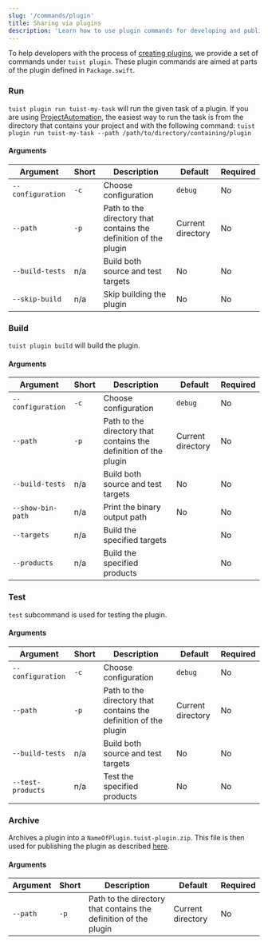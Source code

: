 ```yaml
---
slug: '/commands/plugin'
title: Sharing via plugins
description: 'Learn how to use plugin commands for developing and publishing Tuist plugins.'
---
```


To help developers with the process of [creating plugins](plugins/creating-plugins.md),
we provide a set of commands under `tuist plugin`. These plugin commands are aimed at parts of the plugin defined in `Package.swift`.

### Run

`tuist plugin run tuist-my-task` will run the given task of a plugin. If you are using [ProjectAutomation](guides/task.md#projectautomation), the easiest way to run the task is from the directory that contains your project and with the following command:
`tuist plugin run tuist-my-task --path /path/to/directory/containing/plugin`

#### Arguments

| Argument | Short | Description | Default | Required |
| ------------------ | ----- | ------------------------- | ------- | -------- |
| `--configuration` | `-c`  | Choose configuration | `debug` | No |
| `--path`  | `-p`  | Path to the directory that contains the definition of the plugin | Current directory | No |
| `--build-tests` | n/a | Build both source and test targets | No | No |
| `--skip-build` | n/a | Skip building the plugin | No | No |

### Build

`tuist plugin build` will build the plugin.

#### Arguments

| Argument | Short | Description | Default | Required |
| ------------------ | ----- | ------------------------- | ------- | -------- |
| `--configuration` | `-c`  | Choose configuration | `debug` | No |
| `--path`  | `-p`  | Path to the directory that contains the definition of the plugin | Current directory | No |
| `--build-tests` | n/a | Build both source and test targets | No | No |
| `--show-bin-path` | n/a | Print the binary output path | No | No |
| `--targets` | n/a | Build the specified targets |  | No |
| `--products` | n/a | Build the specified products | | No |

### Test

`test` subcommand is used for testing the plugin.

#### Arguments

| Argument | Short | Description | Default | Required |
| ------------------ | ----- | ------------------------- | ------- | -------- |
| `--configuration` | `-c`  | Choose configuration | `debug` | No |
| `--path`  | `-p`  | Path to the directory that contains the definition of the plugin | Current directory | No |
| `--build-tests` | n/a | Build both source and test targets | No | No |
| `--test-products` | n/a | Test the specified products | No | No |

### Archive

Archives a plugin into a `NameOfPlugin.tuist-plugin.zip`. This file is then used for publishing the plugin as described [here](plugins/creating-plugins.md).

#### Arguments

| Argument | Short | Description | Default | Required |
| ------------------ | ----- | ------------------------- | ------- | -------- |
| `--path`  | `-p`  | Path to the directory that contains the definition of the plugin | Current directory | No |